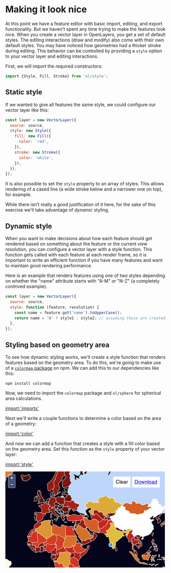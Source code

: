 # Making it look nice

At this point we have a feature editor with basic import, editing, and export functionality.  But we haven't spent any time trying to make the features look nice.  When you create a vector layer in OpenLayers, you get a set of default styles.  The editing interactions (draw and modify) also come with their own default styles.  You may have noticed how geometries had a thicker stroke during editing.  This behavior can be controlled by providing a `style` option to your vector layer and editing interactions.

First, we will import the required constructors:

```js
import {Style, Fill, Stroke} from 'ol/style';
```

## Static style

If we wanted to give all features the same style, we could configure our vector layer like this:

```js
const layer = new VectorLayer({
  source: source,
  style: new Style({
    fill: new Fill({
      color: 'red',
    }),
    stroke: new Stroke({
      color: 'white',
    }),
  }),
});
```

It is also possible to set the `style` property to an array of styles.  This allows rendering of a cased line (a wide stroke below and a narrower one on top), for example.

While there isn't really a good justification of it here, for the sake of this exercise we'll take advantage of *dynamic* styling.

## Dynamic style

When you want to make decisions about how each feature should get rendered based on something about the feature or the current view resolution, you can configure a vector layer with a style function.  This function gets called with each feature at each render frame, so it is important to write an efficient function if you have many features and want to maintain good rendering performance.

Here is an example that renders features using one of two styles depending on whether the "name" attribute starts with "A-M" or "N-Z" (a completely contrived example).

```js
const layer = new VectorLayer({
  source: source,
  style: function (feature, resolution) {
    const name = feature.get('name').toUpperCase();
    return name < 'N' ? style1 : style2; // assuming these are created elsewhere
  },
});
```

## Styling based on geometry area

To see how dynamic styling works, we'll create a style function that renders features based on the geometry area.  To do this, we're going to make use of a [`colormap` package](https://www.npmjs.com/package/colormap) on npm.  We can add this to our dependencies like this:

    npm install colormap

Now, we need to import the `colormap` package and `ol/sphere` for spherical area calculations.

[import:'imports'](../../../src/en/examples/vector/style.js)

Next we'll write a couple functions to determine a color based on the area of a geometry:

[import:'color'](../../../src/en/examples/vector/style.js)

And now we can add a function that creates a style with a fill color based on the geometry area.  Set this function as the `style` property of your vector layer:

[import:'style'](../../../src/en/examples/vector/style.js)

![Features colored by area](style.png)
